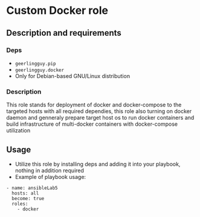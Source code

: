 # Custom Docker role

## Description and requirements
### Deps
- `geerlingguy.pip`  
- `geerlingguy.docker`
- Only for Debian-based GNU/Linux distribution
### Description
This role stands for deployment of docker and docker-compose to the targeted hosts with all required dependies, this role also turning on docker daemon and genneraly prepare target host os to run docker containers and build infrastructure of multi-docker containers with docker-compose utilization

## Usage
- Utilize this role by installing deps and adding it into your playbook, nothing in addition required
- Example of playbook usage:
```
- name: ansibleLab5
  hosts: all
  become: true
  roles:
    - docker
```